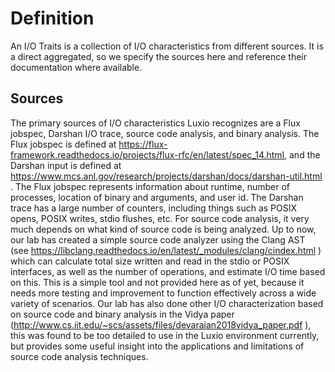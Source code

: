 # Definition
An I/O Traits is a collection of I/O characteristics from different sources. It is a direct aggregated, so we specify the sources here and reference their documentation where available.
## Sources
The primary sources of I/O characteristics Luxio recognizes are a Flux jobspec, Darshan I/O trace, source code analysis, and binary analysis. The Flux jobspec is defined at https://flux-framework.readthedocs.io/projects/flux-rfc/en/latest/spec_14.html, and the Darshan input is defined at https://www.mcs.anl.gov/research/projects/darshan/docs/darshan-util.html . The Flux jobspec represents information about runtime, number of processes, location of binary and arguments, and user id. The Darshan trace has a large number of counters, including things such as POSIX opens, POSIX writes, stdio flushes, etc. For source code analysis, it very much depends on what kind of source code is being analyzed. Up to now, our lab has created a simple source code analyzer using the Clang AST (see https://libclang.readthedocs.io/en/latest/_modules/clang/cindex.html ) which can calculate total size written and read in the stdio or POSIX interfaces, as well as the number of operations, and estimate I/O time based on this. This is a simple tool and not provided here as of yet, because it needs more testing and improvement to function effectively across a wide variety of scenarios. Our lab has also done other I/O characterization based on source code and binary analysis in the Vidya paper (http://www.cs.iit.edu/~scs/assets/files/devarajan2018vidya_paper.pdf ), this was found to be too detailed to use in the Luxio environment currently, but provides some useful insight into the applications and limitations of source code analysis techniques.
